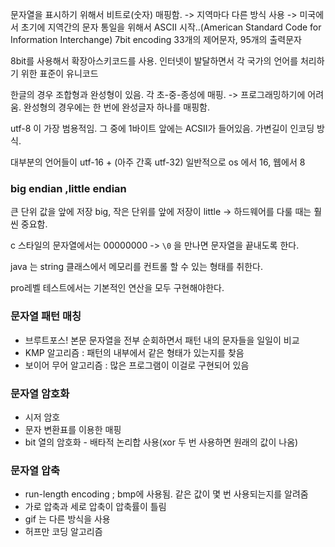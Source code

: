 문자열을 표시하기 위해서 비트로(숫자) 매핑함. -> 지역마다 다른 방식 사용 -> 미국에서 초기에 지역간의 문자 통일을 위해서 ASCII 시작..(American Standard Code for Information Interchange) 7bit encoding 33개의 제어문자, 95개의 출력문자

8bit를 사용해서 확장아스키코드를 사용. 인터넷이 발달하면서 각 국가의 언어를 처리하기 위한 표준이 유니코드

한글의 경우 조합형과 완성형이 있음. 각 초-중-종성에 매핑. -> 프로그래밍하기에 어려움. 완성형의 경우에는 한 번에  완성글자 하나를 매핑함.

utf-8 이 가장 범용적임. 그 중에 1바이트 앞에는 ACSII가 들어있음. 가변길이 인코딩 방식.

대부분의 언어들이 utf-16 + (아주 간혹 utf-32) 일반적으로 os 에서 16, 웹에서 8

### big endian ,little endian

큰 단위 값을 앞에 저장 big,  작은 단위를 앞에 저장이 little -> 하드웨어를 다룰 때는 훨씬 중요함.

c 스타일의 문자열에서는 00000000 -> `\0` 을 만나면 문자열을 끝내도록 한다.

java 는 string 클래스에서 메모리를 컨트롤 할 수 있는 형태를 취한다.



pro레벨 테스트에서는 기본적인 연산을 모두 구현해야한다.



### 문자열 패턴 매칭

- 브루트포스! 본문 문자열을 전부 순회하면서 패턴 내의 문자들을 일일이 비교
-  KMP 알고리즘 : 패턴의 내부에서 같은 형태가 있는지를 찾음
- 보이어 무어 알고리즘 :  많은 프로그램이 이걸로 구현되어 있음



### 문자열 암호화

- 시저 암호
- 문자 변환표를 이용한 매핑
- bit 열의 암호화 - 배타적 논리합 사용(xor 두 번 사용하면 원래의 값이 나옴)



### 문자열 압축

- run-length encoding ; bmp에 사용됨. 같은 값이 몇 번 사용되는지를 알려줌
- 가로 압축과 세로 압축이 압축률이 틀림
- gif 는 다른 방식을 사용
- 허프만 코딩 알고리즘